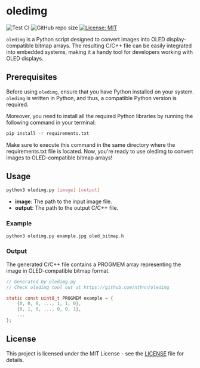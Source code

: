 # oledimg

![Test CI](https://github.com/nthnn/oledimg/actions/workflows/test.yml/badge.svg)
![GitHub repo size](https://img.shields.io/github/repo-size/nthnn/oledimg?logo=git&label=Repository%20Size)
[![License: MIT](https://img.shields.io/badge/License-MIT-yellow.svg)](https://opensource.org/licenses/MIT)

`oledimg` is a Python script designed to convert images into OLED display-compatible bitmap arrays. The resulting C/C++ file can be easily integrated into embedded systems, making it a handy tool for developers working with OLED displays.

## Prerequisites

Before using `oledimg`, ensure that you have Python installed on your system. `oledimg` is written in Python, and thus, a compatible Python version is required.

Moreover, you need to install all the required Python libraries by running the following command in your terminal:

```bash
pip install -r requirements.txt
```

Make sure to execute this command in the same directory where the requirements.txt file is located. Now, you're ready to use oledimg to convert images to OLED-compatible bitmap arrays!

## Usage

```bash
python3 oledimg.py [image] [output]
```

- **image**: The path to the input image file.
- **output**: The path to the output C/C++ file.

### Example

```bash
python3 oledimg.py example.jpg oled_bitmap.h
```

### Output

The generated C/C++ file contains a PROGMEM array representing the image in OLED-compatible bitmap format.

```c
// Generated by oledimg.py
// Check oledimg tool out at https://github.com/nthnn/oledimg

static const uint8_t PROGMEM example = {
    {0, 0, 0, ..., 1, 1, 0},
    {0, 1, 0, ..., 0, 0, 1},
    ...
};
```

## License

This project is licensed under the MIT License - see the [LICENSE](LICENSE) file for details.